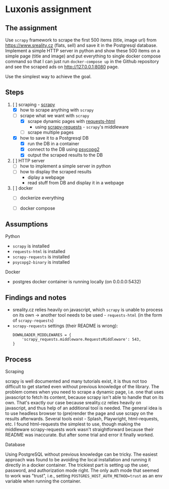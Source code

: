 # Luxonis assignment

## The assignment

Use `scrapy` framework to scrape the first 500 items (title, image url) from https://www.sreality.cz (flats, sell) and save it in the Postgresql database. Implement a simple HTTP server in python and show these 500 items on a simple page (title and image) and put everything to single docker compose command so that I can just run `docker-compose up` in the Github repository and see the scraped ads on http://127.0.0.1:8080 page.

Use the simplest way to achieve the goal.


## Steps

1. [ ] scraping - [scrapy](https://scrapy.org)
    * [x] how to scrape anything with `scrapy`
    * [ ] scrape what we want with `scrapy`
      * [x] scrape dynamic pages with [requests-html](https://github.com/psf/requests-html) 
        * using [scrapy-requests](https://github.com/rafyzg/scrapy-requests) - `scrapy`'s middleware
      * [ ] scrape multiple pages
    * [x] how to save it to a Postgresql DB
      * [x] run the DB in a container
      * [x] connect to the DB using [psycopg2](https://github.com/psycopg/psycopg2)
      * [x] output the scraped results to the DB
1. [ ] HTTP server
    * [ ] how to implement a simple server in python
    * [ ] how to display the scraped results
      * diplay a webpage
      * read stuff from DB and display it in a webpage
1. [ ] docker
    * [ ] dockerize everything
    * [ ] docker compose


## Assumptions

Python
* `scrapy` is installed
* `requests-html` is installed
* `scrapy-requests` is installed
* `psycopg2-binary` is installed

Docker
* postgres docker container is running locally (on 0.0.0.0:5432)

## Findings and notes

* sreality.cz relies heavily on javascript, which `scrapy` is unable to process on its own -> another tool needs to be used - `requests-html` (in the form of `scrapy-requests`)
* `scrapy-requests` settings (their README is wrong):
  ```
  DOWNLOADER_MIDDLEWARES = {
      'scrapy_requests.middleware.RequestsMiddleware': 543,
  }
  ```
  

## Process

Scraping

scrapy is well documented and many tutorials exist, it is thus not too difficult to get started even without previous knowledge of the library. The problem comes when you need to scrape a dynamic page, i.e. one that uses javascript to fetch its content, because scrapy isn't able to handle that on its own. That's exactly our case because sreality.cz relies heavily on javascript, and thus help of an additional tool is needed. The general idea is to use headless browser to (pre)render the page and use scrapy on the results afterwards. Several tools exist - Splash, Playwright, html-requests, etc. I found html-requests the simplest to use, though making the middleware scrapy-requests work wasn't straightforward because their README was inaccurate. But after some trial and error it finally worked.

Database

Using PostgreSQL without previous knowledge can be tricky. The easiest approach was found to be avoiding the local installation and running it directly in a docker container. The trickiest part is setting up the user, password, and authorization mode right. The only auth mode that seemed to work was "trust", i.e., setting `POSTGRES_HOST_AUTH_METHOD=trust` as an env variable when running the container.
